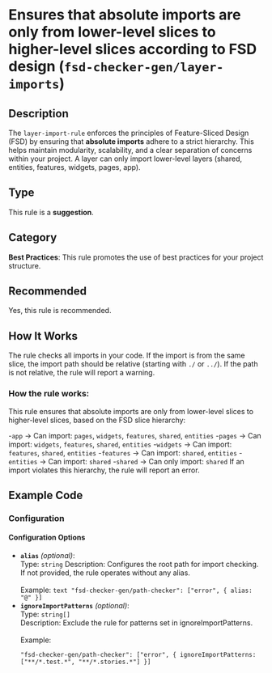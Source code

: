 # Ensures that absolute imports are only from lower-level slices to higher-level slices according to FSD design (`fsd-checker-gen/layer-imports`)

<!-- end auto-generated rule header -->

## Description

The `layer-import-rule` enforces the principles of Feature-Sliced Design (FSD) by ensuring that **absolute imports** adhere to a strict hierarchy. This helps maintain modularity, scalability, and a clear separation of concerns within your project.
A layer can only import lower-level layers (shared, entities, features, widgets, pages, app).

## Type

This rule is a **suggestion**.

## Category

**Best Practices**: This rule promotes the use of best practices for your project structure.

## Recommended

Yes, this rule is recommended.

## How It Works

The rule checks all imports in your code. If the import is from the same slice, the import path should be relative (starting with `./` or `../`). If the path is not relative, the rule will report a warning.

### How the rule works:

This rule ensures that absolute imports are only from lower-level slices to higher-level slices, based on the FSD slice hierarchy:

-`app` → Can import: `pages`, `widgets`, `features`, `shared`, `entities`
-`pages` → Can import: `widgets`, `features`, `shared`, `entities`
-`widgets` → Can import: `features`, `shared`, `entities`
-`features` → Can import: `shared`, `entities`
-`entities` → Can import: `shared`
-`shared` → Can only import: `shared`
If an import violates this hierarchy, the rule will report an error.

## Example Code

### Configuration

#### Configuration Options

- **`alias`** _(optional)_:<br>
  Type: `string`
  Description: Configures the root path for import checking. If not provided, the rule operates without any alias.
  <br>
    <br>
      Example:
      ```text
      "fsd-checker-gen/path-checker": ["error", { alias: "@" }]
      ```
- **`ignoreImportPatterns`** _(optional)_:<br>
  Type: `string[]`<br>
  Description: Exclude the rule for patterns set in ignoreImportPatterns.
  <br>
  <br>
  Example:
  ```text
  "fsd-checker-gen/path-checker": ["error", { ignoreImportPatterns: ["**/*.test.*", "**/*.stories.*"] }]
  ```  
